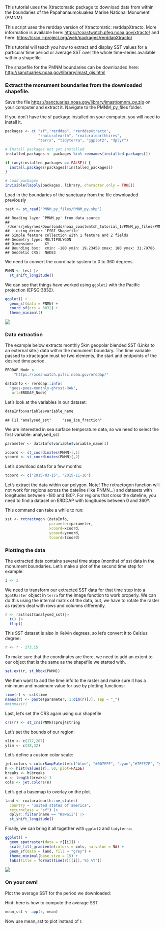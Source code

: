 This tutorial uses the Xtractomatic package to download data from within
the boundaries of the Papahanaumokuakea Marine National Monument (PMNM).

This script uses the rerddap version of Xtractomatic: rerddapXtracto.
More information is available here:
<https://coastwatch.pfeg.noaa.gov/xtracto/> and here:
<https://cran.r-project.org/web/packages/rerddapXtracto/>

This tutorial will teach you how to extract and display SST values for a
particular time period or average SST over the whole time-series
available within a shapefile.

The shapefile for the PMNM boundaries can be downloaded here:
<http://sanctuaries.noaa.gov/library/imast_gis.html>

### Extract the monument boundaries from the downloaded shapefile.

Save the file <https://sanctuaries.noaa.gov/library/imast/pmnm_py.zip>
on your computer and extract it. Navigate to the PMNM_py_files folder.

If you don’t have the sf package installed on your computer, you will
need to install it.

``` r
packages <- c( "sf","rerddap", "rerddapXtracto",
               "rnaturalearth", "rnaturalearthhires",
               "terra", "tidyterra", "ggplot2", "dplyr")

# Install packages not yet installed
installed_packages <- packages %in% rownames(installed.packages())

if (any(installed_packages == FALSE)) {
  install.packages(packages[!installed_packages])
}

# Load packages 
invisible(lapply(packages, library, character.only = TRUE))
```

Load in the boundaries of the sanctuary from the file downloaded
previously

``` r
test <- st_read('PMNM_py_files/PMNM_py.shp')
```

    ## Reading layer `PMNM_py' from data source 
    ##   `/Users/jebyrnes/Downloads/noaa_coastwatch_tutorial_1/PMNM_py_files/PMNM_py.shp' 
    ##   using driver `ESRI Shapefile'
    ## Simple feature collection with 1 feature and 2 fields
    ## Geometry type: MULTIPOLYGON
    ## Dimension:     XY
    ## Bounding box:  xmin: -180 ymin: 19.23458 xmax: 180 ymax: 31.79786
    ## Geodetic CRS:  NAD83

We need to convert the coordinate system to 0 to 360 degrees.

``` r
PNMN <- test |>
  st_shift_longitude()
```

We can see that things have worked using `ggplot2` with the Pacific
projection (EPSG:3832).

``` r
ggplot() +
  geom_sf(data = PNMN) +
  coord_sf(crs = 3832) +
  theme_minimal()
```

![](tutorial3-1_files/figure-gfm/unnamed-chunk-5-1.png)<!-- -->

### Data extraction

The example below extracts monthly 5km geopolar blended SST (Links to an
external site.) data within the monument boundary. The time variable
passed to xtractogon must be two elements, the start and endpoints of
the desired time period.

``` r
ERDDAP_Node <- 
    "https://oceanwatch.pifsc.noaa.gov/erddap/"

dataInfo <- rerddap::info(
  'goes-poes-monthly-ghrsst-RAN', 
   url=ERDDAP_Node)
```

Let’s look at the variables in our dataset:

``` r
dataInfo$variable$variable_name
```

    ## [1] "analysed_sst"     "sea_ice_fraction"

We are interested in sea surface temperature data, so we need to select
the first variable: analysed_sst

``` r
parameter <- dataInfo$variable$variable_name[1]

xcoord <- st_coordinates(PNMN)[,1]
ycoord <- st_coordinates(PNMN)[,2]
```

Let’s download data for a few months:

``` r
tcoord <- c("2015-03-15", "2015-11-16")
```

Let’s extract the data within our polygon. Note! The rxtractogon
function will not work for regions across the dateline (like PNMN…) and
datasets with longitudes between -180 and 180º. For regions that cross
the dateline, you need to find a dataset on ERDDAP with longitudes
between 0 and 360º.

This command can take a while to run:

``` r
sst <- rxtractogon (dataInfo, 
                    parameter=parameter, 
                    xcoord=xcoord, 
                    ycoord=ycoord, 
                    tcoord=tcoord)
```

### Plotting the data

The extracted data contains several time steps (months) of sst data in
the monument boundaries. Let’s make a plot of the second time step for
example:

``` r
i <- 2
```

We need to transform our extracted SST data for that time step into a
`SpatRaster` object in `terra` for the image function to work properly.
We can do this using the internal matrix of the data, but, we have to
rotate the raster as rasters deal with rows and columns differently.

``` r
r <- rast(sst$analysed_sst)|> 
  t() |> 
  flip()
```

This SST dataset is also in Kelvin degrees, so let’s convert it to
Celsius degree:

``` r
r <- r - 273.15
```

To make sure that the coordinates are there, we need to add an extent to
our object that is the same as the shapefile we started with.

``` r
set.ext(r, st_bbox(PNMN))
```

We then want to add the time info to the raster and make sure it has a
minimum and maximum value for use by plotting functions:

``` r
time(r) <- sst$time
names(r) <- paste(parameter, 1:dim(r)[3], sep = "_")
#minmax(r)
```

Last, let’s set the CRS again using our shapefile

``` r
crs(r) <- st_crs(PNMN)$proj4string
```

Let’s set the bounds of our region:

``` r
xlim <- c(177,207)
ylim <- c(18,32)
```

Let’s define a custom color scale:

``` r
jet.colors <-colorRampPalette(c("blue", "#007FFF", "cyan","#7FFF7F", "yellow", "#FF7F00", "red", "#7F0000"))
h <- hist(values(r), 50, plot=FALSE)
breaks <- h$breaks
n <- length(breaks)-1
cols <- jet.colors(n)
```

Let’s get a basemap to overlay on the plot.

``` r
land <- rnaturalearth::ne_states(
  country = "united states of america", 
  returnclass = "sf") |>
  dplyr::filter(name == "Hawaii") |>
  st_shift_longitude()
```

Finally, we can bring it all together with `ggplot2` and `tidyterra`:

``` r
ggplot() +
  geom_spatraster(data = r[[i]]) +
  scale_fill_gradientn(colors = cols, na.value = NA) +
  geom_sf(data = land, fill = "grey") +
  theme_minimal(base_size = 15) +
  labs(title = format(time(r)[[i]],'%b %Y'))
```

![](tutorial3-1_files/figure-gfm/unnamed-chunk-20-1.png)<!-- -->

### On your own!

Plot the average SST for the period we downloaded:

Hint: here is how to compute the average SST

``` r
mean_sst <- app(r, mean)
```

Now use mean_sst to plot instead of r.
